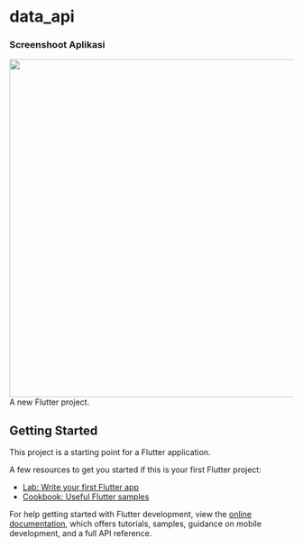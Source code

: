 # data_api

### Screenshoot Aplikasi

<img src="https://user-images.githubusercontent.com/118190360/212037256-0421eb4c-ec57-4daf-9ee5-4cbadc1fcfd0.png" width="600px">
A new Flutter project.

## Getting Started

This project is a starting point for a Flutter application.

A few resources to get you started if this is your first Flutter project:

- [Lab: Write your first Flutter app](https://docs.flutter.dev/get-started/codelab)
- [Cookbook: Useful Flutter samples](https://docs.flutter.dev/cookbook)

For help getting started with Flutter development, view the
[online documentation](https://docs.flutter.dev/), which offers tutorials,
samples, guidance on mobile development, and a full API reference.
